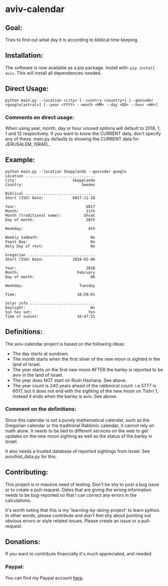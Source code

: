 # aviv-calendar
## Goal: 
Tries to find out what day it is according to biblical time keeping.
## Installation:
The software is now available as a pip package. Install with: `pip install aviv`. This will install all dependencies needed.
## Direct Usage:
`python main.py --location <city> [--country <country>] [--geocoder <google|astral>] [--year <YYYY> --month <MM> --day <DD> --hour <HH>]`
### Comments on direct usage:
When using year, month, day or hour unused options will default to 2018, 1, 1 and 12 respectively. If you want to know the CURRENT data, don't specify any of these. main.py defaults to showing the CURRENT data for JERUSALEM, ISRAEL.
## Example:
```
python main.py --location Skepplanda --geocoder google
Location ...............................
City:                         Skepplanda
Country:                          Sweden

Biblical ...............................
Short (ISO) Date:             6017-11-20

Year:                               6017
Month:                              11th
Month (traditional name):          Shvat
Day of month:                       20th

Weekday:                             4th

Weekly Sabbath:                       No
Feast Day:                            No
Holy Day of rest:                     No

Gregorian ..............................
Short (ISO) Date:             2018-02-06

Year:                               2018
Month:                          February
Day of month:                         06

Weekday:                         Tuesday

Time:                           18:59:01

Solar info .............................
Daylight:                             No
Sun has set:                         Yes
Time of sunset:                 16:47:31
```
<!-- ### Screenshot: -->
<!-- ![aviv-calendar screenshot](https://www.avivcalendar.com/img/screenshot_2.png) -->
## Definitions:
The aviv-calendar project is based on the following ideas:
* The day starts at sundown.
* The month starts when the first sliver of the new moon is sighted in the land of Israel.
* The year starts on the first new moon AFTER the barley is reported to be aviv in the land of Israel.
* The year does NOT start on Rosh Hashana. See above.
* The year count is 240 years ahead of the rabbinical count. i.e 5777 is 6017, but it does not end with the sighting of the new moon on Tishri 1, instead it ends when the barley is aviv. See above.
### Comment on the definitions:
Since this calendar is not a purely mathematical calendar, such as the Gregorian calendar or the traditional Rabbinic calendar, it cannot rely on math alone. It needs to be tied to different services on the web to get updates on the new moon sighting as well as the status of the barley in Israel.

It also needs a trusted database of reported sightings from Israel. See aviv/hist_data.py for this.
## Contributing:
This project is in massive need of testing. Don't be shy to post a bug issue or to create a pull-request. Dates that are giving the wrong information needs to be bug-reported so that I can correct any errors in the calculations.

It's worth noting that this is my 'learning-by-doing-project' to learn python. In other words, please contribute and don't feel shy about pointing out obvious errors or style related issues. Please create an issue or a pull-request.
## Donations:
If you want to contribute financially it's much appreciated, and needed.
### Paypal:
You can find my Paypal account [here](https://www.paypal.me/johanthoren).
